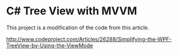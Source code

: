 C# Tree View with MVVM
=========================

This project is a modification of the code from this article.

http://www.codeproject.com/Articles/26288/Simplifying-the-WPF-TreeView-by-Using-the-ViewMode

